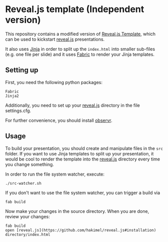 # Reveal.js template (Independent version)

This repository contains a modified version of [Reveal.js Template](https://github.com/mbrochh/reveal-template), which can be used to kickstart [reveal.js](http://lab.hakim.se/reveal-js/) presentations.

It also uses [Jinja](http://jinja.pocoo.org/) in order to split up the `index.html` into smaller sub-files (e.g. one file per slide) and it uses [Fabric](http://docs.fabfile.org/) to render your Jinja templates.

## Setting up

First, you need the following python packages:

    Fabric
    Jinja2

Additionally, you need to set up your [reveal.js](https://github.com/hakimel/reveal.js#installation) directory in the file settings.cfg.

For further convenience, you should install [observr](https://github.com/kevinburke/observr/).

## Usage

To build your presentation, you should create and manipulate files in the `src` folder. If you want to use Jinja templates to split up your
presentation, it would be cool to render the template into the [reveal.js](https://github.com/hakimel/reveal.js#installation) directory every time you change something. 

In order to run the file system watcher, execute:

    ./src-watcher.sh

If you don't want to use the file system watcher, you can trigger a build via

    fab build

Now make your changes in the source directory. When you are done, review your changes:

    fab build
    open [reveal.js](https://github.com/hakimel/reveal.js#installation) directory/index.html
